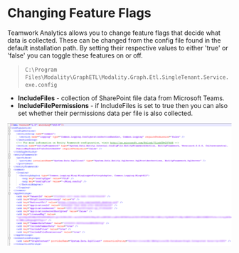 # Changing Feature Flags

Teamwork Analytics allows you to change feature flags that decide what data is collected. These can be changed from the config file found in the default installation path. By setting their respective values to either 'true' or 'false' you can toggle these features on or off.

>`C:\Program Files\Modality\GraphETL\Modality.Graph.Etl.SingleTenant.Service.exe.config`

- **IncludeFiles** - collection of SharePoint file data from Microsoft Teams.
- **IncludeFilePermissions** - if IncludeFiles is set to true then you can also set whether their permissions data per file is also collected. 

![Screenshot](images/configFile.png)

